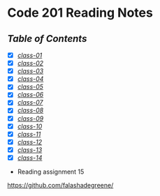 # **Code 201 Reading Notes**

## *Table of Contents*

- [X] *[class-01](https://github.com/falashadegreene/Reading-notes-201/class-01.md)*
- [X] *[class-02](https://github.com/falashadegreene/Reading-notes-201/class-02.md)*
- [X] *[class-03](https://github.com/falashadegreene/Reading-notes-201/class-03.md)*
- [X] *[class-04](https://github.com/falashadegreene/Reading-notes-201/class-04.md)*
- [X] *[class-05](https://github.com/falashadegreene/Reading-notes-201/class-05.md)*
- [X] *[class-06](https://github.com/falashadegreene/Reading-notes-201/class-06.md)*
- [X] *[class-07](https://github.com/falashadegreene/Reading-notes-201/class-07.md)*
- [X] *[class-08](https://github.com/falashadegreene/Reading-notes-201/class-08.md)*
- [X] *[class-09](https://github.com/falashadegreene/Reading-notes-201/class-09.md)*
- [X] *[class-10](https://github.com/falashadegreene/Reading-notes-201/class-10.md)*
- [X] *[class-11](https://github.com/falashadegreene/Reading-notes-201/class-11.md)*
- [X] *[class-12](https://github.com/falashadegreene/Reading-notes-201/class-12.md)*
- [X] *[class-13](https://github.com/falashadegreene/Reading-notes-201/class-13.md)*
- [X] *[class-14](https://github.com/falashadegreene/Reading-notes-201/class-14.md)*
- Reading assignment 15

<https://github.com/falashadegreene/>
